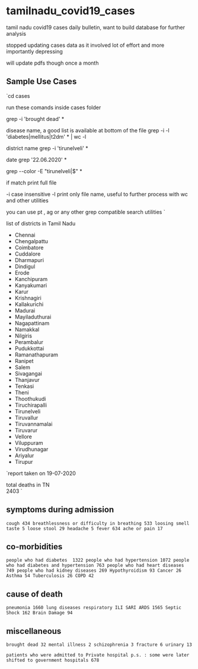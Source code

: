# tamilnadu_covid19_cases
tamil nadu covid19 cases daily bulletin, want to build database for further analysis

stopped updating cases data as it involved lot of effort and more importantly depressing

will update pdfs though once a month









## Sample Use Cases

`cd cases

run these comands inside cases folder

grep -i 'brought dead' *


disease name, a good list is available at bottom of the file
grep -i -l 'diabetes\|mellitus\|t2dm' * | wc -l


district name
grep -i 'tirunelveli' *


date
grep '22.06.2020' *


grep --color -E "tirunelveli|$" * 

if match print full file


-i case insensitive
-l print only file name, useful to further process with wc and other utilities

you can use pt , ag or any other grep compatible search utilities
`




list of districts in Tamil Nadu

- Chennai 
- Chengalpattu
- Coimbatore 
- Cuddalore 
- Dharmapuri 
- Dindigul 
- Erode 
- Kanchipuram 
- Kanyakumari 
- Karur 
- Krishnagiri 
- Kallakurichi 
- Madurai 
- Mayiladuthurai 
- Nagapattinam 
- Namakkal 
- Nilgiris
- Perambalur 
- Pudukkottai 
- Ramanathapuram 
- Ranipet
- Salem 
- Sivagangai 
- Thanjavur 
- Tenkasi
- Theni 
- Thoothukudi 
- Tiruchirapalli 
- Tirunelveli 
- Tiruvallur 
- Tiruvannamalai 
- Tiruvarur 
- Vellore 
- Viluppuram 
- Virudhunagar 
- Ariyalur 
- Tirupur 



`report taken on
19-07-2020

total deaths in TN  
2403
`

## symptoms during admission ## 

`cough
     434
breathlessness or difficulty in breathing
     533
loosing smell taste
       5
loose stool
      29
headache
       5
fever
     634
ache or pain
      17
`

## co-morbidities ##

`people who had diabetes 
    1322
people who had hypertension
    1072
people who had diabetes and hypertension
     763
people who had heart diseases
     749
people who had kidney diseases
     269
Hypothyroidism
      93
Cancer
      26
Asthma
      54
Tuberculosis
      26
COPD
      42
`

## cause of death ##

`pneumonia
    1660
lung diseases respiratory ILI SARI ARDS
    1565
Septic Shock
     162
Brain Damage
      94
`

## miscellaneous ##

`
brought dead
      32
mental illness
       2
schizophrenia
       3
fracture
       6
urinary
      13
`

`
patients who were admitted to Private hospital
p.s. : some were later shifted to government hospitals
     678
`
